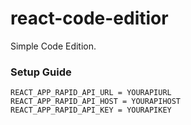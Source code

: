# react-code-editior

Simple Code Edition.


### Setup Guide

````
REACT_APP_RAPID_API_URL = YOURAPIURL
REACT_APP_RAPID_API_HOST = YOURAPIHOST
REACT_APP_RAPID_API_KEY = YOURAPIKEY
````